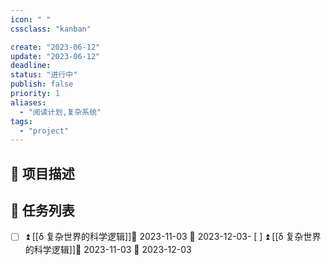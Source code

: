 ```yaml
---
icon: " "
cssclass: "kanban"

create: "2023-06-12"
update: "2023-06-12"
deadline:
status: "进行中"
publish: false
priority: 1
aliases:
  - "阅读计划,复杂系统"
tags:
  - "project"
---
```


## 📄 项目描述



## 📅 任务列表
- [ ] ⏫ [[δ 复杂世界的科学逻辑]]🛫 2023-11-03 📅 2023-12-03- [ ] ⏫ [[δ 复杂世界的科学逻辑]]🛫 2023-11-03 📅 2023-12-03





